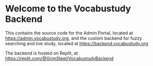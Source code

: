 # Welcome to the Vocabustudy Backend

This contains the source code for the Admin Portal, located at https://admin.vocabustudy.org, and the custom backend for fuzzy searching and live study, located at https://backend.vocabustudy.org

The backend is hosted on Replit, at https://replit.com/@GrimSteel/VocabustudyBackend
